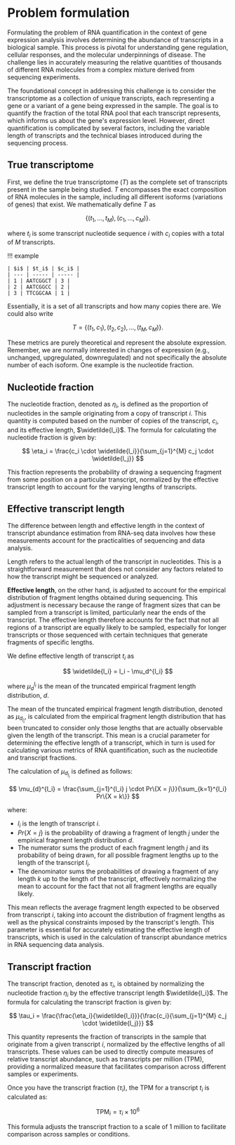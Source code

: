 # Problem formulation

Formulating the problem of RNA quantification in the context of gene expression analysis involves determining the abundance of transcripts in a biological sample.
This process is pivotal for understanding gene regulation, cellular responses, and the molecular underpinnings of disease.
The challenge lies in accurately measuring the relative quantities of thousands of different RNA molecules from a complex mixture derived from sequencing experiments.

The foundational concept in addressing this challenge is to consider the transcriptome as a collection of unique transcripts, each representing a gene or a variant of a gene being expressed in the sample.
The goal is to quantify the fraction of the total RNA pool that each transcript represents, which informs us about the gene's expression level.
However, direct quantification is complicated by several factors, including the variable length of transcripts and the technical biases introduced during the sequencing process.

## True transcriptome

First, we define the true transcriptome ($T$) as the complete set of transcripts present in the sample being studied.
$T$ encompasses the exact composition of RNA molecules in the sample, including all different isoforms (variations of genes) that exist.
We mathematically define $T$ as

$$
\left\{ \left( t_1, \ldots, t_M \right), \left( c_1, \ldots, c_M \right) \right\}.
$$

where $t_i$ is some transcript nucleotide sequence $i$ with $c_i$ copies with a total of $M$ transcripts.

!!! example

    | $i$ | $t_i$ | $c_i$ |
    | --- | ----- | ----- |
    | 1 | AATCGGCT | 3 |
    | 2 | AATCGGCC | 2 |
    | 3 | TTCGGCAA | 1 |

Essentially, it is a set of all transcripts and how many copies there are.
We could also write

$$
T = \left\{ \left( t_1, c_1 \right), \left( t_2, c_2 \right), \ldots, \left( t_M, c_M \right) \right\}.
$$

These metrics are purely theoretical and represent the absolute expression.
Remember, we are normally interested in changes of expression (e.g., unchanged, upgregulated, downregulated) and not specifically the absolute number of each isoform.
One example is the nucleotide fraction.

## Nucleotide fraction

The nucleotide fraction, denoted as $\eta_i$, is defined as the proportion of nucleotides in the sample originating from a copy of transcript $i$.
This quantity is computed based on the number of copies of the transcript, $c_i$, and its effective length, $\widetilde{l_i}$.
The formula for calculating the nucleotide fraction is given by:

$$
\eta_i = \frac{c_i \cdot \widetilde{l_i}}{\sum_{j=1}^{M} c_j \cdot \widetilde{l_j}}
$$

This fraction represents the probability of drawing a sequencing fragment from some position on a particular transcript, normalized by the effective transcript length to account for the varying lengths of transcripts.

## Effective transcript length

The difference between length and effective length in the context of transcript abundance estimation from RNA-seq data involves how these measurements account for the practicalities of sequencing and data analysis.

Length refers to the actual length of the transcript in nucleotides.
This is a straightforward measurement that does not consider any factors related to how the transcript might be sequenced or analyzed.

**Effective length**, on the other hand, is adjusted to account for the empirical distribution of fragment lengths obtained during sequencing.
This adjustment is necessary because the range of fragment sizes that can be sampled from a transcript is limited, particularly near the ends of the transcript.
The effective length therefore accounts for the fact that not all regions of a transcript are equally likely to be sampled, especially for longer transcripts or those sequenced with certain techniques that generate fragments of specific lengths.

We define effective length of transcript $t_i$ as

$$
\widetilde{l_i} = l_i - \mu_d^{l_i}
$$

where $\mu_d^{l_i}$ is the mean of the truncated empirical fragment length distribution, $d$.

The mean of the truncated empirical fragment length distribution, denoted as $\mu_{d_{l_i}}$, is calculated from the empirical fragment length distribution that has been truncated to consider only those lengths that are actually observable given the length of the transcript. This mean is a crucial parameter for determining the effective length of a transcript, which in turn is used for calculating various metrics of RNA quantification, such as the nucleotide and transcript fractions.

The calculation of $\mu_{d_{l_i}}$ is defined as follows:

$$
\mu_{d}^{l_i} = \frac{\sum_{j=1}^{l_i} j \cdot Pr\{X = j\}}{\sum_{k=1}^{l_i} Pr\{X = k\}}
$$

where:

-   $l_i$ is the length of transcript $i$.
-   $Pr\{X = j\}$ is the probability of drawing a fragment of length $j$ under the empirical fragment length distribution $d$.
-   The numerator sums the product of each fragment length $j$ and its probability of being drawn, for all possible fragment lengths up to the length of the transcript $l_i$.
-   The denominator sums the probabilities of drawing a fragment of any length $k$ up to the length of the transcript, effectively normalizing the mean to account for the fact that not all fragment lengths are equally likely.

This mean reflects the average fragment length expected to be observed from transcript $i$, taking into account the distribution of fragment lengths as well as the physical constraints imposed by the transcript's length. This parameter is essential for accurately estimating the effective length of transcripts, which is used in the calculation of transcript abundance metrics in RNA sequencing data analysis.

## Transcript fraction

The transcript fraction, denoted as $\tau_i$, is obtained by normalizing the nucleotide fraction $\eta_i$ by the effective transcript length $\widetilde{l_i}$. The formula for calculating the transcript fraction is given by:

$$
\tau_i = \frac{\frac{\eta_i}{\widetilde{l_i}}}{\frac{c_i}{\sum_{j=1}^{M} c_j \cdot \widetilde{l_j}}}
$$

This quantity represents the fraction of transcripts in the sample that originate from a given transcript $i$, normalized by the effective lengths of all transcripts.
These values can be used to directly compute measures of relative transcript abundance, such as transcripts per million (TPM), providing a normalized measure that facilitates comparison across different samples or experiments.

Once you have the transcript fraction ($\tau_i$), the TPM for a transcript $t_i$ is calculated as:

$$
\text{TPM}_i = \tau_i \times 10^6
$$

This formula adjusts the transcript fraction to a scale of 1 million to facilitate comparison across samples or conditions.
